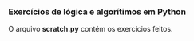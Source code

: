 ### Exercícios de lógica e algorítimos em Python
O arquivo **scratch.py** contém os exercícios feitos.